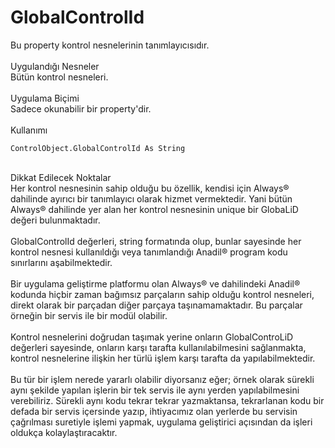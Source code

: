 # GlobalControlId

Bu property kontrol nesnelerinin tanımlayıcısıdır.\
\
Uygulandığı Nesneler\
Bütün kontrol nesneleri.\
\
Uygulama Biçimi\
Sadece okunabilir bir property'dir.\
\
Kullanımı

```
ControlObject.GlobalControlId As String
```

\
Dikkat Edilecek Noktalar\
Her kontrol nesnesinin sahip olduğu bu özellik, kendisi için Always® dahilinde ayırıcı bir tanımlayıcı olarak hizmet vermektedir. Yani bütün Always® dahilinde yer alan her kontrol nesnesinin unique bir GlobaLiD değeri bulunmaktadır.\
\
GlobalControlId değerleri, string formatında olup, bunlar sayesinde her kontrol nesnesi kullanıldığı veya tanımlandığı Anadil® program kodu sınırlarını aşabilmektedir.\
\
Bir uygulama geliştirme platformu olan Always® ve dahilindeki Anadil® kodunda hiçbir zaman bağımsız parçaların sahip olduğu kontrol nesneleri, direkt olarak bir parçadan diğer parçaya taşınamamaktadır. Bu parçalar örneğin bir servis ile bir modül olabilir.\
\
Kontrol nesnelerini doğrudan taşımak yerine onların GlobalControLiD değerleri sayesinde, onların karşı tarafta kullanılabilmesini sağlanmakta, kontrol nesnelerine ilişkin her türlü işlem karşı tarafta da yapılabilmektedir.\
\
Bu tür bir işlem nerede yararlı olabilir diyorsanız eğer; örnek olarak sürekli aynı şekilde yapılan işlerin bir tek servis ile aynı yerden yapılabilmesini verebiliriz. Sürekli aynı kodu tekrar tekrar yazmaktansa, tekrarlanan kodu bir defada bir servis içersinde yazıp, ihtiyacımız olan yerlerde bu servisin çağrılması suretiyle işlemi yapmak, uygulama geliştirici açısından da işleri oldukça kolaylaştıracaktır.
